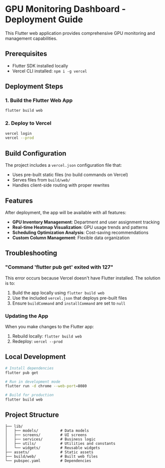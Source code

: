 # GPU Monitoring Dashboard - Deployment Guide

This Flutter web application provides comprehensive GPU monitoring and management capabilities.

## Prerequisites

- Flutter SDK installed locally
- Vercel CLI installed: `npm i -g vercel`

## Deployment Steps

### 1. Build the Flutter Web App
```bash
flutter build web
```

### 2. Deploy to Vercel
```bash
vercel login
vercel --prod
```

## Build Configuration

The project includes a `vercel.json` configuration file that:
- Uses pre-built static files (no build commands on Vercel)
- Serves files from `build/web/`
- Handles client-side routing with proper rewrites

## Features

After deployment, the app will be available with all features:
- **GPU Inventory Management**: Department and user assignment tracking
- **Real-time Heatmap Visualization**: GPU usage trends and patterns
- **Scheduling Optimization Analysis**: Cost-saving recommendations
- **Custom Column Management**: Flexible data organization

## Troubleshooting

### "Command 'flutter pub get' exited with 127"
This error occurs because Vercel doesn't have Flutter installed. The solution is to:
1. Build the app locally using `flutter build web`
2. Use the included `vercel.json` that deploys pre-built files
3. Ensure `buildCommand` and `installCommand` are set to `null`

### Updating the App
When you make changes to the Flutter app:
1. Rebuild locally: `flutter build web`
2. Redeploy: `vercel --prod`

## Local Development

```bash
# Install dependencies
flutter pub get

# Run in development mode
flutter run -d chrome --web-port=8080

# Build for production
flutter build web
```

## Project Structure

```
├── lib/
│   ├── models/          # Data models
│   ├── screens/         # UI screens
│   ├── services/        # Business logic
│   ├── utils/           # Utilities and constants
│   └── widgets/         # Reusable widgets
├── assets/              # Static assets
├── build/web/           # Built web files
└── pubspec.yaml         # Dependencies
```